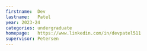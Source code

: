 ```yaml
---
firstname:  Dev
lastname:   Patel
year: 2023-24
categories: undergraduate
homepage:   https://www.linkedin.com/in/devpatel511
supervisor: Petersen
---
```

